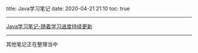title: Java学习笔记
date: 2020-04-21 21:10
toc: true

---
[Java学习笔记-随着学习进度持续更新](https://ennriaaa.github.io/Java_notebook/)

---
其他笔记正在整理当中
